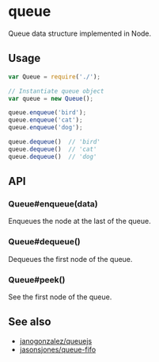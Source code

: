 # queue

Queue data structure implemented in Node.

## Usage

```js
var Queue = require('./');

// Instantiate queue object
var queue = new Queue();

queue.enqueue('bird');
queue.enqueue('cat');
queue.enqueue('dog');

queue.dequeue()  // 'bird'
queue.dequeue()  // 'cat'
queue.dequeue()  // 'dog'
```

## API

### Queue#enqueue(data)

Enqueues the node at the last of the queue.

### Queue#dequeue()

Dequeues the first node of the queue.

### Queue#peek()

See the first node of the queue.

## See also

- [janogonzalez/queuejs](https://github.com/janogonzalez/queuejs)
- [jasonsjones/queue-fifo](https://github.com/jasonsjones/queue-fifo)
